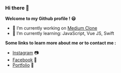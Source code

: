 ### Hi there 👋

**Welcome to my Github profile ! 😃** <br/>

- 🔭 I’m currently working on [Medium Clone](https://github.com/Johnsterr/jedium)
- 🌱 I’m currently learning: JavaScript, Vue JS, Swift

**Some links to learn more about me or to contact me :**
- <a href="https://www.instagram.com/evgeniy.pashko/">Instagram</a> 📷
- <a href="https://www.facebook.com/evgpashko/">Facebook</a> 📘
- <a href="https://eapashko.com/">Portfolio</a> 💼

<!--
**Johnsterr/Johnsterr** is a ✨ _special_ ✨ repository because its `README.md` (this file) appears on your GitHub profile.

Here are some ideas to get you started:

- 🔭 I’m currently working on ...
- 🌱 I’m currently learning ...
- 👯 I’m looking to collaborate on ...
- 🤔 I’m looking for help with ...
- 💬 Ask me about ...
- 📫 How to reach me: ...
- 😄 Pronouns: ...
- ⚡ Fun fact: ...
-->
